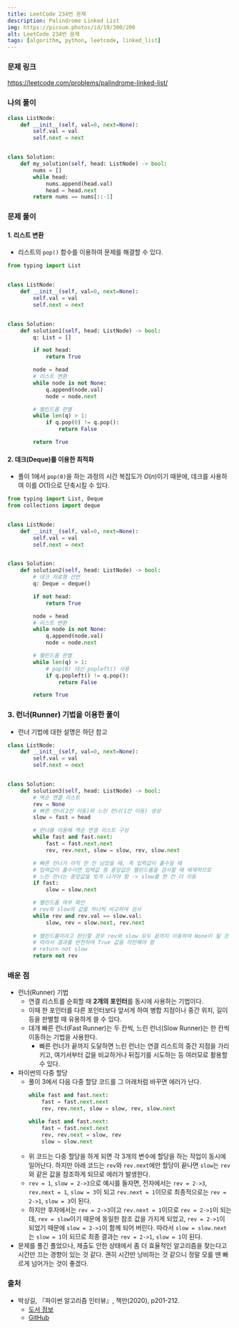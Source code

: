 ```yaml
---
title: LeetCode 234번 문제
description: Palindrome Linked List
img: https://picsum.photos/id/19/300/200
alt: LeetCode 234번 문제
tags: [algorithm, python, leetcode, linked_list]
---
```


### 문제 링크

https://leetcode.com/problems/palindrome-linked-list/

### 나의 풀이

```python
class ListNode:
    def __init__(self, val=0, next=None):
        self.val = val
        self.next = next


class Solution:
    def my_solution(self, head: ListNode) -> bool:
        nums = []
        while head:
            nums.append(head.val)
            head = head.next
        return nums == nums[::-1]
```

### 문제 풀이

#### 1. 리스트 변환

- 리스트의 `pop()` 함수를 이용하여 문제를 해결할 수 있다.

```python
from typing import List


class ListNode:
    def __init__(self, val=0, next=None):
        self.val = val
        self.next = next


class Solution:
    def solution1(self, head: ListNode) -> bool:
        q: List = []

        if not head:
            return True

        node = head
        # 리스트 변환
        while node is not None:
            q.append(node.val)
            node = node.next

        # 팰린드롬 판별
        while len(q) > 1:
            if q.pop(0) != q.pop():
                return False

        return True
```

#### 2. 데크(Deque)를 이용한 최적화

- 풀이 1에서 `pop(0)`을 하는 과정의 시간 복잡도가 $O(n)$이기 때문에, 데크를 사용하여 이를 $O(1)$으로 단축시킬 수 있다.

```python
from typing import List, Deque
from collections import deque


class ListNode:
    def __init__(self, val=0, next=None):
        self.val = val
        self.next = next


class Solution:
    def solution2(self, head: ListNode) -> bool:
        # 데크 자료형 선언
        q: Deque = deque()

        if not head:
            return True

        node = head
        # 리스트 변환
        while node is not None:
            q.append(node.val)
            node = node.next

        # 팰린드롬 판별
        while len(q) > 1:
            # pop(0) 대신 popleft() 사용
            if q.popleft() != q.pop():
                return False

        return True
```

### 3. 런너(Runner) 기법을 이용한 풀이

- 런너 기법에 대한 설명은 하단 참고

```python
class ListNode:
    def __init__(self, val=0, next=None):
        self.val = val
        self.next = next


class Solution:
    def solution3(self, head: ListNode) -> bool:
        # 역순 연결 리스트
        rev = None
        # 빠른 런너(2칸 이동)와 느린 런너(1칸 이동) 생성
        slow = fast = head

        # 런너를 이용해 역순 연결 리스트 구성
        while fast and fast.next:
            fast = fast.next.next
            rev, rev.next, slow = slow, rev, slow.next

        # 빠른 런너가 아직 한 칸 남았을 때, 즉 입력값이 홀수일 때
        # 입력값이 홀수이면 입력값 중 중앙값은 팰린드롬을 검사할 때 배제하므로
        # 느린 런너는 중앙값을 빗겨 나가야 함 -> slow를 한 칸 더 이동
        if fast:
            slow = slow.next

        # 팰린드롬 여부 확인
        # rev와 slow의 값을 하나씩 비교하여 검사
        while rev and rev.val == slow.val:
            slow, rev = slow.next, rev.next
            
        # 팰린드롬이라고 판단할 경우 rev와 slow 모두 끝까지 이동하여 None이 될 것
        # 따라서 결과를 반전하여 True 값을 리턴해야 함
        # return not slow
        return not rev
```

### 배운 점

- 런너(Runner) 기법
  - 연결 리스트를 순회할 때 **2개의 포인터**를 동시에 사용하는 기법이다.
  - 이때 한 포인터를 다른 포인터보다 앞서게 하여 병합 지점이나 중간 위치, 길이 등을 판별할 때 유용하게 쓸 수 있다.
  - 대개 빠른 런너(Fast Runner)는 두 칸씩, 느린 런너(Slow Runner)는 한 칸씩 이동하는 기법을 사용한다.
    - 빠른 런너가 끝까지 도달하면 느린 런너는 연결 리스트의 중간 지점을 가리키고, 여기서부터 값을 비교하거나 뒤집기를 시도하는 등 여러모로 활용할 수 있다.
- 파이썬의 다중 할당
  - 풀이 3에서 다음 다중 할당 코드를 그 아래처럼 바꾸면 에러가 난다.
    ```python
    while fast and fast.next:
        fast = fast.next.next
        rev, rev.next, slow = slow, rev, slow.next
    ```
    ```python
    while fast and fast.next:
        fast = fast.next.next
        rev, rev.next = slow, rev
        slow = slow.next
    ```
  - 위 코드는 다중 할당을 하게 되면 각 3개의 변수에 할당을 하는 작업이 동시에 일어난다. 하지만 아래 코드는 `rev`와 `rev.next`에만 할당이 끝나면 `slow`는 `rev`와 같은 값을 참조하게 되므로 에러가 발생한다.
  - `rev = 1`, `slow = 2->3`으로 예시를 들자면, 전자에서는 `rev = 2->3`, `rev.next = 1`, `slow = 3`이 되고 `rev.next = 1`이므로 최종적으로는 `rev = 2->1`, `slow = 3`이 된다.
  - 하지만 후자에서는 `rev = 2->3`이고 `rev.next = 1`이므로 `rev = 2->1`이 되는데, `rev = slow`이기 때문에 동일한 참조 값을 가지게 되었고, `rev = 2->1`이 되었기 때문에 `slow = 2->1`이 함께 되어 버린다. 따라서 `slow = slow.next`는 `slow = 1`이 되므로 최종 결과는 `rev = 2->1`, `slow = 1`이 된다.
- 문제를 풀긴 풀었으나, 제출도 안한 상태에서 좀 더 효율적인 알고리즘을 찾는다고 시간만 끄는 경향이 있는 것 같다. 괜히 시간만 낭비하는 것 같으니 정말 모를 땐 빠르게 넘어가는 것이 좋겠다.

### 출처

- 박상길, 『파이썬 알고리즘 인터뷰』, 책만(2020), p201-212.
  - [도서 정보](https://www.onlybook.co.kr/entry/algorithm-interview)
  - [GitHub](https://github.com/onlybooks/algorithm-interview)
